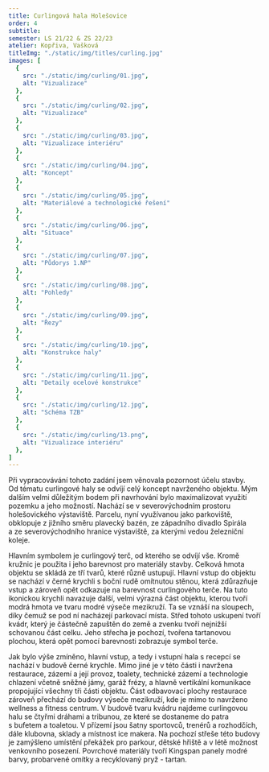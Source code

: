 ```yaml
---
title: Curlingová hala Holešovice
order: 4
subtitle:
semester: LS 21/22 & ZS 22/23
atelier: Kopřiva, Vašková
titleImg: "./static/img/titles/curling.jpg"
images: [
  {
    src: "./static/img/curling/01.jpg",
    alt: "Vizualizace"
  },
  {
    src: "./static/img/curling/02.jpg",
    alt: "Vizualizace"
  },
  {
    src: "./static/img/curling/03.jpg",
    alt: "Vizualizace interiéru"
  },
  {
    src: "./static/img/curling/04.jpg",
    alt: "Koncept"
  },
  {
    src: "./static/img/curling/05.jpg",
    alt: "Materiálové a technologické řešení"
  },
  {
    src: "./static/img/curling/06.jpg",
    alt: "Situace"
  },
  {
    src: "./static/img/curling/07.jpg",
    alt: "Půdorys 1.NP"
  },
  {
    src: "./static/img/curling/08.jpg",
    alt: "Pohledy"
  },
  {
    src: "./static/img/curling/09.jpg",
    alt: "Řezy"
  },
  {
    src: "./static/img/curling/10.jpg",
    alt: "Konstrukce haly"
  },
  {
    src: "./static/img/curling/11.jpg",
    alt: "Detaily ocelové konstrukce"
  },
  {
    src: "./static/img/curling/12.jpg",
    alt: "Schéma TZB"
  },
  {
    src: "./static/img/curling/13.png",
    alt: "Vizualizace interiéru"
  },
]
---
```


Při vypracovávání tohoto zadání jsem věnovala pozornost účelu stavby. Od tématu curlingové haly se odvíjí celý koncept navrženého objektu. Mým dalším velmi důležitým bodem při navrhování bylo maximalizovat využití pozemku a jeho možností. Nachází se v severovýchodním prostoru holešovického výstaviště. Parcelu, nyní využívanou jako parkoviště, obklopuje z jižního směru plavecký bazén, ze západního divadlo Spirála a ze severovýchodního hranice výstaviště, za kterými vedou železniční koleje.

Hlavním symbolem je curlingový terč, od kterého se odvíjí vše. Kromě kružnic je použita i jeho barevnost pro materiály stavby. Celková hmota objektu se skládá ze tří tvarů, které různě ustupují. Hlavní vstup do objektu se nachází v černé krychli s boční rudě omítnutou stěnou, která zdůrazňuje vstup a zároveň opět odkazuje na barevnost curlingového terče. Na tuto ikonickou krychli navazuje další, velmi výrazná část objektu, kterou tvoří modrá hmota ve tvaru modré výseče mezikruží. Ta se vznáší na sloupech, díky čemuž se pod ní nacházejí parkovací místa. Střed tohoto uskupení tvoří kvádr, který je částečně zapuštěn do země a zvenku tvoří nejnižší schovanou část celku. Jeho střecha je pochozí, tvořena tartanovou plochou, která opět pomocí barevnosti zobrazuje symbol terče.

Jak bylo výše zmíněno, hlavní vstup, a tedy i vstupní hala s recepcí se nachází v budově černé krychle. Mimo jiné je v této části i navržena restaurace, zázemí a její provoz, toalety, technické zázemí a technologie chlazení včetně sněžné jámy, garáž frézy, a hlavně vertikální komunikace propojující všechny tři části objektu. Část odbavovací plochy restaurace zároveň přechází do budovy výseče mezikruží, kde je mimo to navrženo wellness a fitness centrum. V budově tvaru kvádru najdeme curlingovou halu se čtyřmi dráhami a tribunou, ze které se dostaneme do patra s bufetem a toaletou. V přízemí jsou šatny sportovců, trenérů a rozhodčích, dále klubovna, sklady a místnost ice makera. Na pochozí střeše této budovy je zamýšleno umístění překážek pro parkour, dětské hřiště a v létě možnost venkovního posezení. Povrchové materiály tvoří Kingspan panely modré barvy, probarvené omítky a recyklovaný pryž - tartan.